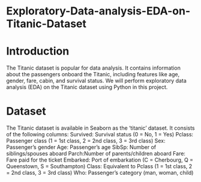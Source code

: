 # Exploratory-Data-analysis-EDA-on-Titanic-Dataset


# Introduction

The Titanic dataset is popular for data analysis. It contains information about the passengers
 onboard the Titanic, including features like age, gender, fare, cabin, and survival status. We
 will perform exploratory data analysis (EDA) on the Titanic dataset using Python in this
 project.

 # Dataset

 The Titanic dataset is available in Seaborn as the ‘titanic’ dataset. It consists of the following
 columns:
 Survived: Survival status (0 = No, 1 = Yes)
 Pclass: Passenger class (1 = 1st class, 2 = 2nd class, 3 = 3rd class)
 Sex: Passenger’s gender
 Age: Passenger’s age
 SibSp: Number of siblings/spouses aboard
 Parch:Number of parents/children aboard
 Fare: Fare paid for the ticket
 Embarked: Port of embarkation (C = Cherbourg, Q = Queenstown, S = Southampton)
 Class: Equivalent to Pclass (1 = 1st class, 2 = 2nd class, 3 = 3rd class)
 Who: Passenger’s category (man, woman, child)
